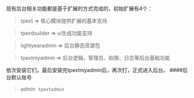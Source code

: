 现有后台相关功能都是基于扩展的方式完成的，初始扩展有4个：

>tpext           => 核心模块提供扩展的基本支持

>tpextbuilder    => ui生成功能支持

>lightyearadmin  => 后台静态资源包

>tpextmyadmin    => 后台逻辑，管理员、权限、日志等后台基础功能

依次安装它们，最后安装完tpextmyadmin后，再次打</admin>，正式进入后台。
####后台默认账号 
>admin`
>tpextadmin`